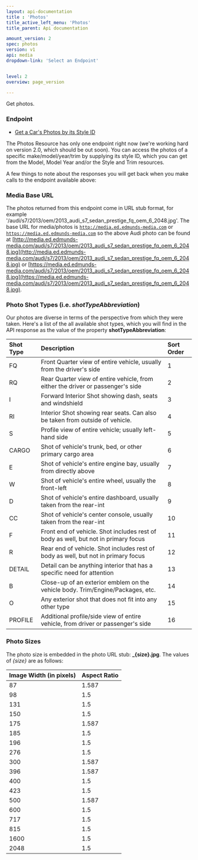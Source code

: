```yaml
---
layout: api-documentation
title : 'Photos'
title_active_left_menu: 'Photos'
title_parent: Api documentation

amount_version: 2
spec: photos
version: v1
api: media
dropdown-link: 'Select an Endpoint'


level: 2
overview: page_version

---
```


<div class="info-message">
    Get photos.
</div>

### Endpoint

* [Get a Car's Photos by its Style ID](/api-documentation/media/photos/v1/01_photos_by_styleid/api-description)

<div class="info-message">
<p> 
	The Photos Resource has only one endpoint right now (we're working hard on version 2.0, which should be out soon). You can access the photos of a specific make/model/year/trim by supplying its style ID, which you can get from the Model, Model Year and/or the Style and Trim resources.
</p>

<p>A few things to note about the responses you will get back when you make calls to the endpoint available above:</p>
</div>

### Media Base URL

The photos returned from this endpoint come in URL stub format, for example '/audi/s7/2013/oem/2013_audi_s7_sedan_prestige_fq_oem_6_2048.jpg'. The base URL for media/photos is <code>http://media.ed.edmunds-media.com</code> or <code>https://media.ed.edmunds-media.com</code> so the above Audi photo can be found at [http://media.ed.edmunds-media.com/audi/s7/2013/oem/2013_audi_s7_sedan_prestige_fq_oem_6_2048.jpg](http://media.ed.edmunds-media.com/audi/s7/2013/oem/2013_audi_s7_sedan_prestige_fq_oem_6_2048.jpg) or [https://media.ed.edmunds-media.com/audi/s7/2013/oem/2013_audi_s7_sedan_prestige_fq_oem_6_2048.jpg](https://media.ed.edmunds-media.com/audi/s7/2013/oem/2013_audi_s7_sedan_prestige_fq_oem_6_2048.jpg).

### Photo Shot Types (i.e. *shotTypeAbbreviation*)

Our photos are diverse in terms of the perspective from which they were taken. Here's a list of the all available shot types, which you will find in the API response as the value of the property **shotTypeAbbreviation**:

| Shot Type      		| Description                         														| Sort Order	|
|:----------------------|:------------------------------------------------------------------------------------------|:--------------|
| FQ			    	| Front Quarter view of entire vehicle, usually from the driver's side						| 1				|
| RQ					| Rear Quarter view of entire vehicle, from either the driver or passenger's side			| 2				|
| I		    			| Forward Interior Shot showing dash, seats and windshield									| 3				|
| RI	    			| Interior Shot showing rear seats. Can also be taken from outside of vehicle. 				| 4				|
| S						| Profile view of entire vehicle; usually left-hand side									| 5				|
| CARGO	    			| Shot of vehicle's trunk, bed, or other primary cargo area									| 6				|
| E		    			| Shot of vehicle's entire engine bay, usually from directly above							| 7				|
| W		    			| Shot of vehicle's entire wheel, usually the front-left 									| 8				|
| D		    			| Shot of vehicle's entire dashboard, usually taken from the rear-int 						| 9				|
| CC	    			| Shot of vehicle's center console, usually taken from the rear-int							| 10			|
| F		    			| Front end of vehicle. Shot includes rest of body as well, but not in primary focus		| 11			|
| R		    			| Rear end of vehicle. Shot includes rest of body as well, but not in primary focus			| 12			|
| DETAIL    			| Detail can be anything interior that has a specific need for attention					| 13			|
| B		    			| Close-up of an exterior emblem on the vehicle body. Trim/Engine/Packages, etc.			| 14			|
| O		    			| Any exterior shot that does not fit into any other type									| 15			|
| PROFILE    			| Additional profile/side view of entire vehicle, from driver or passenger's side			| 16			|

### Photo Sizes

The photo size is embedded in the photo URL stub: **\_{size}.jpg**. The values of *{size}* are as follows:

| Image Width (in pixels)  	| Aspect Ratio   |
|:--------------------------|:---------------|
| 87			    		| 1.587			 |
| 98						| 1.5  			 |
| 131		    			| 1.5  			 |
| 150	    				| 1.5  			 |
| 175						| 1.587			 |
| 185	    				| 1.5  			 |
| 196		    			| 1.5  			 |
| 276		    			| 1.5  			 |
| 300		    			| 1.587			 |
| 396	    				| 1.587			 |
| 400		    			| 1.5  			 |
| 423		    			| 1.5  			 |
| 500		    			| 1.587			 |
| 600		    			| 1.5  			 |
| 717		    			| 1.5  			 |
| 815		    			| 1.5  			 |
| 1600		    			| 1.5  			 |
| 2048		    			| 1.5  			 |

